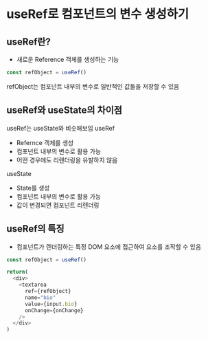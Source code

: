 # useRef로 컴포넌트의 변수 생성하기

## useRef란?
- 새로운 Reference 객체를 생성하는 기능
```javascript
const refObject = useRef()
```
refObject는 컴포넌트 내부의 변수로 일반적인 값들을 저장할 수 있음

## useRef와 useState의 차이점
useRef는 useState와 비슷해보임
useRef
- Refernce 객체를 생성
- 컴포넌트 내부의 변수로 활용 가능
- 어떤 경우에도 리렌더링을 유발하지 않음

useState
- State를 생성
- 컴포넌트 내부의 변수로 활용 가능
- 값이 변경되면 컴포넌트 리렌더링

## useRef의 특징
- 컴포넌트가 렌더링하는 특정 DOM 요소에 접근하여 요소를 조작할 수 있음

```javascript
const refObject = useRef()

return(
  <div>
    <textarea
      ref={refObject}
      name="bio"
      value={input.bio}
      onChange={onChange}
    />
  </div>
)
```

